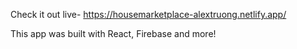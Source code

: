 Check it out live- https://housemarketplace-alextruong.netlify.app/

This app was built with React, Firebase and more!

